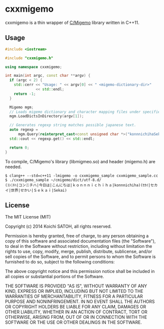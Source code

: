cxxmigemo
===

cxxmigemo is a thin wrapper of [C/Migemo](https://github.com/koron/cmigemo) library written in C++11.

Usage
---

```c++
#include <iostream>

#include "cxxmigemo.h"

using namespace cxxmigemo;

int main(int argc, const char **argv) {
  if (argc < 2) {
    std::cerr << "Usage: " << argv[0] << " <migemo-dictionary-dir>"
              << std::endl;
    return -1;
  }

  Migemo mgm;
  // Loads migemo dictionary and character mapping files under specified dir.
  mgm.LoadDictsInDirectory(argv[1]);

  // Generates regexp string matches possible japanese text.
  auto regexp =
      mgm.Query(reinterpret_cast<const unsigned char *>("konnnichihaSekai"));
  std::cout << regexp.get() << std::endl;

  return 0;
}
```

To compile, C/Migemo's library (libmigmeo.so) and header (migemo.h) are needed.

```
$ clang++ --std=c++11 -lmigemo -o cxxmigemo_sample cxxmigemo_sample.cc
$ ./cxxmigemo_sample ~/cmigemo/dict/utf-8.d/
(ｺﾝﾆﾁﾊ|コンニチハ|今日は|こんにちは|ｋｏｎｎｎｉｃｈｉｈａ|konnnichiha)(ｾｶｲ|セカイ|世界|せかい|Ｓｅｋａｉ|Sekai)
```

License
---

The MIT License (MIT)

Copyright (c) 2014 Koichi SATOH, all rights reserved.

Permission is hereby granted, free of charge, to any person obtaining a copy
of this software and associated documentation files (the "Software"), to deal
in the Software without restriction, including without limitation the rights
to use, copy, modify, merge, publish, distribute, sublicense, and/or sell
copies of the Software, and to permit persons to whom the Software is
furnished to do so, subject to the following conditions:

The above copyright notice and this permission notice shall be included in
all copies or substantial portions of the Software.

THE SOFTWARE IS PROVIDED "AS IS", WITHOUT WARRANTY OF ANY KIND, EXPRESS OR
IMPLIED, INCLUDING BUT NOT LIMITED TO THE WARRANTIES OF MERCHANTABILITY,
FITNESS FOR A PARTICULAR PURPOSE AND NONINFRINGEMENT. IN NO EVENT SHALL THE
AUTHORS OR COPYRIGHT HOLDERS BE LIABLE FOR ANY CLAIM, DAMAGES OR OTHER
LIABILITY, WHETHER IN AN ACTION OF CONTRACT, TORT OR OTHERWISE, ARISING FROM,
OUT OF OR IN CONNECTION WITH THE SOFTWARE OR THE USE OR OTHER DEALINGS IN
THE SOFTWARE.
